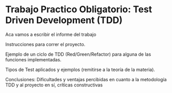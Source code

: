 # Trabajo Practico Obligatorio: Test Driven Development (TDD)

Aca vamos a escribir el informe del trabajo

Instrucciones para correr el proyecto.



Ejemplo de un ciclo de TDD (Red/Green/Refactor) para alguna de las funciones implementadas.



Tipos de Test aplicados y ejemplos (remitirse a la teoría de la materia).



Conclusiones: Dificultades y ventajas percibidas en cuanto a la metodología TDD y al proyecto en sí, críticas constructivas



